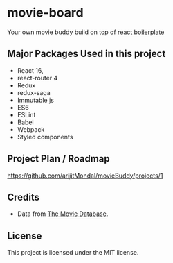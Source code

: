 # movie-board
Your own movie buddy build on top of [react boilerplate](https://github.com/react-boilerplate/react-boilerplate)


## Major Packages Used in this project

* React 16,
* react-router 4
* Redux
* redux-saga
* Immutable js
* ES6
* ESLint
* Babel
* Webpack
* Styled components

## Project Plan / Roadmap
https://github.com/arijitMondal/movieBuddy/projects/1

## Credits

* Data from [The Movie Database](http://www.themoviedb.org).

## License

This project is licensed under the MIT license.
